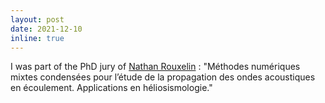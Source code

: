 ```yaml
---
layout: post
date: 2021-12-10
inline: true
---
```


I was part of the PhD jury of [Nathan Rouxelin](https://www.nrouxel.in) : "Méthodes numériques mixtes condensées pour l’étude de la propagation des ondes acoustiques en écoulement. Applications en héliosismologie."

